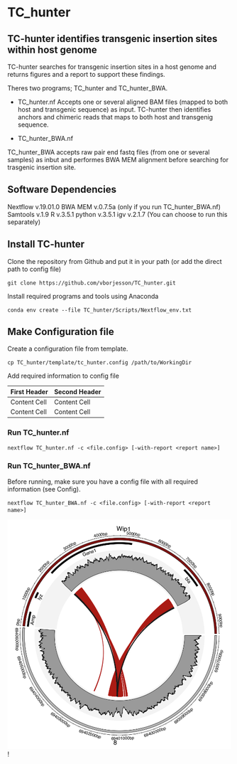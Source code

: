 # TC_hunter

[](Plots/tc_hunter_out.png)

## TC-hunter identifies transgenic insertion sites within host genome

TC-hunter searches for transgenic insertion sites in a host genome and returns figures and a report to support these findings. 

Theres two programs; TC_hunter and TC_hunter_BWA. 

* TC_hunter.nf
Accepts one or several aligned BAM files (mapped to both host and transgenic sequence) as input. 
TC-hunter then identifies anchors and chimeric reads that maps to both host and transgenig sequence.    

* TC_hunter_BWA.nf 

TC_hunter_BWA accepts raw pair end fastq files (from one or several samples) as inbut and performes BWA MEM alignment before searching for trasgenic insertion site.       

## Software Dependencies

Nextflow v.19.01.0
BWA MEM v.0.7.5a (only if you run TC_hunter_BWA.nf)
Samtools v.1.9
R v.3.5.1
python v.3.5.1
igv v.2.1.7 (You can choose to run this separately)

## Install TC-hunter 

Clone the repository from Github and put it in your path (or add the direct path to config file) 
```
git clone https://github.com/vborjesson/TC_hunter.git

```

Install required programs and tools using Anaconda
```
conda env create --file TC_hunter/Scripts/Nextflow_env.txt
```

## Make Configuration file 

Create a configuration file from template.
```
cp TC_hunter/template/tc_hunter.config /path/to/WorkingDir 
```

Add required information to config file

| First Header  | Second Header |
| ------------- | ------------- |
| Content Cell  | Content Cell  |
| Content Cell  | Content Cell  |

### Run TC_hunter.nf

```
nextflow TC_hunter.nf -c <file.config> [-with-report <report name>]
```

### Run TC_hunter_BWA.nf

Before running, make sure you have a config file with all required information (see Config).  

```
nextflow TC_hunter_BWA.nf -c <file.config> [-with-report <report name>]
```

![](Plots/circlize.png)!

